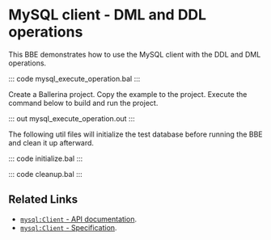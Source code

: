 # MySQL client - DML and DDL operations

This BBE demonstrates how to use the MySQL client with the DDL and  DML operations. 

::: code mysql_execute_operation.bal :::

Create a Ballerina project. Copy the example to the project. Execute the command below to build and run the project.

::: out mysql_execute_operation.out :::

The following util files will initialize the test database before running the BBE and clean it up afterward.

::: code initialize.bal :::

::: code cleanup.bal :::

## Related Links
- [`mysql:Client` - API documentation](https://lib.ballerina.io/ballerinax/mysql/latest/).
- [`mysql:Client` - Specification](https://github.com/ballerina-platform/module-ballerinax-mysql/blob/master/docs/spec/spec.md#2-client).
